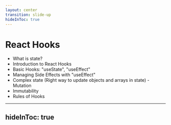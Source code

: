 ```yaml
---
layout: center
transition: slide-up
hideInToc: true
---
```


# React Hooks

<div mt-2 />

- What is state?
- Introduction to React Hooks
- Basic Hooks: "useState", "useEffect"
- Managing Side Effects with "useEffect"
- Complex state (Right way to update objects and arrays in state) - Mutation
- Immutability
- Rules of Hooks

---
hideInToc: true
---
